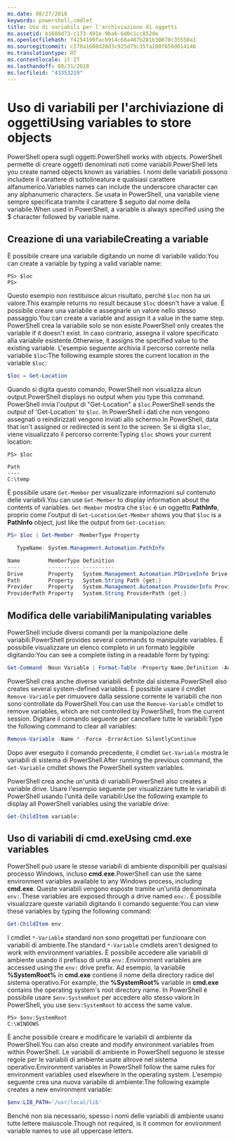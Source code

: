 ```yaml
---
ms.date: 08/27/2018
keywords: powershell,cmdlet
title: Uso di variabili per l'archiviazione di oggetti
ms.assetid: b1688d73-c173-491e-9ba6-6d0c1cc852de
ms.openlocfilehash: f4254199facb914c68a487b281b30070c35550a1
ms.sourcegitcommit: c170a1608d20d3c925d79c35fa208f650d014146
ms.translationtype: HT
ms.contentlocale: it-IT
ms.lasthandoff: 08/31/2018
ms.locfileid: "43353219"
---
```

# <a name="using-variables-to-store-objects"></a><span data-ttu-id="5ce91-103">Uso di variabili per l'archiviazione di oggetti</span><span class="sxs-lookup"><span data-stu-id="5ce91-103">Using variables to store objects</span></span>

<span data-ttu-id="5ce91-104">PowerShell opera sugli oggetti.</span><span class="sxs-lookup"><span data-stu-id="5ce91-104">PowerShell works with objects.</span></span> <span data-ttu-id="5ce91-105">PowerShell permette di creare oggetti denominati noti come variabili.</span><span class="sxs-lookup"><span data-stu-id="5ce91-105">PowerShell lets you create named objects known as variables.</span></span>
<span data-ttu-id="5ce91-106">I nomi delle variabili possono includere il carattere di sottolineatura e qualsiasi carattere alfanumerico.</span><span class="sxs-lookup"><span data-stu-id="5ce91-106">Variables names can include the underscore character can any alphanumeric characters.</span></span> <span data-ttu-id="5ce91-107">Se usata in PowerShell, una variabile viene sempre specificata tramite il carattere \$ seguito dal nome della variabile.</span><span class="sxs-lookup"><span data-stu-id="5ce91-107">When used in PowerShell, a variable is always specified using the \$ character followed by variable name.</span></span>

## <a name="creating-a-variable"></a><span data-ttu-id="5ce91-108">Creazione di una variabile</span><span class="sxs-lookup"><span data-stu-id="5ce91-108">Creating a variable</span></span>

<span data-ttu-id="5ce91-109">È possibile creare una variabile digitando un nome di variabile valido:</span><span class="sxs-lookup"><span data-stu-id="5ce91-109">You can create a variable by typing a valid variable name:</span></span>

```
PS> $loc
PS>
```

<span data-ttu-id="5ce91-110">Questo esempio non restituisce alcun risultato, perché `$loc` non ha un valore.</span><span class="sxs-lookup"><span data-stu-id="5ce91-110">This example returns no result because `$loc` doesn't have a value.</span></span> <span data-ttu-id="5ce91-111">È possibile creare una variabile e assegnarle un valore nello stesso passaggio.</span><span class="sxs-lookup"><span data-stu-id="5ce91-111">You can create a variable and assign it a value in the same step.</span></span> <span data-ttu-id="5ce91-112">PowerShell crea la variabile solo se non esiste.</span><span class="sxs-lookup"><span data-stu-id="5ce91-112">PowerShell only creates the variable if it doesn't exist.</span></span>
<span data-ttu-id="5ce91-113">In caso contrario, assegna il valore specificato alla variabile esistente.</span><span class="sxs-lookup"><span data-stu-id="5ce91-113">Otherwise, it assigns the specified value to the existing variable.</span></span> <span data-ttu-id="5ce91-114">L'esempio seguente archivia il percorso corrente nella variabile `$loc`:</span><span class="sxs-lookup"><span data-stu-id="5ce91-114">The following example stores the current location in the variable `$loc`:</span></span>

```powershell
$loc = Get-Location
```

<span data-ttu-id="5ce91-115">Quando si digita questo comando, PowerShell non visualizza alcun output.</span><span class="sxs-lookup"><span data-stu-id="5ce91-115">PowerShell displays no output when you type this command.</span></span> <span data-ttu-id="5ce91-116">PowerShell invia l'output di "Get-Location" a `$loc`.</span><span class="sxs-lookup"><span data-stu-id="5ce91-116">PowerShell sends the output of 'Get-Location' to `$loc`.</span></span> <span data-ttu-id="5ce91-117">In PowerShell i dati che non vengono assegnati o reindirizzati vengono inviati allo schermo.</span><span class="sxs-lookup"><span data-stu-id="5ce91-117">In PowerShell, data that isn't assigned or redirected is sent to the screen.</span></span> <span data-ttu-id="5ce91-118">Se si digita `$loc`, viene visualizzato il percorso corrente:</span><span class="sxs-lookup"><span data-stu-id="5ce91-118">Typing `$loc` shows your current location:</span></span>

```
PS> $loc

Path
----
C:\temp
```

<span data-ttu-id="5ce91-119">È possibile usare `Get-Member` per visualizzare informazioni sul contenuto delle variabili.</span><span class="sxs-lookup"><span data-stu-id="5ce91-119">You can use `Get-Member` to display information about the contents of variables.</span></span> <span data-ttu-id="5ce91-120">`Get-Member` mostra che `$loc` è un oggetto **PathInfo**, proprio come l'output di `Get-Location`:</span><span class="sxs-lookup"><span data-stu-id="5ce91-120">`Get-Member` shows you that `$loc` is a **PathInfo** object, just like the output from `Get-Location`:</span></span>

```powershell
PS> $loc | Get-Member -MemberType Property

   TypeName: System.Management.Automation.PathInfo

Name         MemberType Definition
----         ---------- ----------
Drive        Property   System.Management.Automation.PSDriveInfo Drive {get;}
Path         Property   System.String Path {get;}
Provider     Property   System.Management.Automation.ProviderInfo Provider {...
ProviderPath Property   System.String ProviderPath {get;}
```

## <a name="manipulating-variables"></a><span data-ttu-id="5ce91-121">Modifica delle variabili</span><span class="sxs-lookup"><span data-stu-id="5ce91-121">Manipulating variables</span></span>

<span data-ttu-id="5ce91-122">PowerShell include diversi comandi per la manipolazione delle variabili.</span><span class="sxs-lookup"><span data-stu-id="5ce91-122">PowerShell provides several commands to manipulate variables.</span></span> <span data-ttu-id="5ce91-123">È possibile visualizzare un elenco completo in un formato leggibile digitando:</span><span class="sxs-lookup"><span data-stu-id="5ce91-123">You can see a complete listing in a readable form by typing:</span></span>

```powershell
Get-Command -Noun Variable | Format-Table -Property Name,Definition -AutoSize -Wrap
```

<span data-ttu-id="5ce91-124">PowerShell crea anche diverse variabili definite dal sistema.</span><span class="sxs-lookup"><span data-stu-id="5ce91-124">PowerShell also creates several system-defined variables.</span></span> <span data-ttu-id="5ce91-125">È possibile usare il cmdlet `Remove-Variable` per rimuovere dalla sessione corrente le variabili che non sono controllate da PowerShell.</span><span class="sxs-lookup"><span data-stu-id="5ce91-125">You can use the `Remove-Variable` cmdlet to remove variables, which are not controlled by PowerShell, from the current session.</span></span> <span data-ttu-id="5ce91-126">Digitare il comando seguente per cancellare tutte le variabili:</span><span class="sxs-lookup"><span data-stu-id="5ce91-126">Type the following command to clear all variables:</span></span>

```powershell
Remove-Variable -Name * -Force -ErrorAction SilentlyContinue
```

<span data-ttu-id="5ce91-127">Dopo aver eseguito il comando precedente, il cmdlet `Get-Variable` mostra le variabili di sistema di PowerShell.</span><span class="sxs-lookup"><span data-stu-id="5ce91-127">After running the previous command, the `Get-Variable` cmdlet shows the PowerShell system variables.</span></span>

<span data-ttu-id="5ce91-128">PowerShell crea anche un'unità di variabili.</span><span class="sxs-lookup"><span data-stu-id="5ce91-128">PowerShell also creates a variable drive.</span></span> <span data-ttu-id="5ce91-129">Usare l'esempio seguente per visualizzare tutte le variabili di PowerShell usando l'unità delle variabili:</span><span class="sxs-lookup"><span data-stu-id="5ce91-129">Use the following example to display all PowerShell variables using the variable drive:</span></span>

```powershell
Get-ChildItem variable:
```

## <a name="using-cmdexe-variables"></a><span data-ttu-id="5ce91-130">Uso di variabili di cmd.exe</span><span class="sxs-lookup"><span data-stu-id="5ce91-130">Using cmd.exe variables</span></span>

<span data-ttu-id="5ce91-131">PowerShell può usare le stesse variabili di ambiente disponibili per qualsiasi processo Windows, incluso **cmd.exe**.</span><span class="sxs-lookup"><span data-stu-id="5ce91-131">PowerShell can use the same environment variables available to any Windows process, including **cmd.exe**.</span></span> <span data-ttu-id="5ce91-132">Queste variabili vengono esposte tramite un'unità denominata `env:`.</span><span class="sxs-lookup"><span data-stu-id="5ce91-132">These variables are exposed through a drive named `env:`.</span></span> <span data-ttu-id="5ce91-133">È possibile visualizzare queste variabili digitando il comando seguente:</span><span class="sxs-lookup"><span data-stu-id="5ce91-133">You can view these variables by typing the following command:</span></span>

```powershell
Get-ChildItem env:
```

<span data-ttu-id="5ce91-134">I cmdlet `*-Variable` standard non sono progettati per funzionare con variabili di ambiente.</span><span class="sxs-lookup"><span data-stu-id="5ce91-134">The standard `*-Variable` cmdlets aren't designed to work with environment variables.</span></span> <span data-ttu-id="5ce91-135">È possibile accedere alle variabili di ambiente usando il prefisso di unità `env:`.</span><span class="sxs-lookup"><span data-stu-id="5ce91-135">Environment variables are accessed using the `env:` drive prefix.</span></span> <span data-ttu-id="5ce91-136">Ad esempio, la variabile **%SystemRoot%** in **cmd.exe** contiene il nome della directory radice del sistema operativo.</span><span class="sxs-lookup"><span data-stu-id="5ce91-136">For example, the **%SystemRoot%** variable in **cmd.exe** contains the operating system's root directory name.</span></span> <span data-ttu-id="5ce91-137">In PowerShell è possibile usare `$env:SystemRoot` per accedere allo stesso valore.</span><span class="sxs-lookup"><span data-stu-id="5ce91-137">In PowerShell, you use `$env:SystemRoot` to access the same value.</span></span>

```
PS> $env:SystemRoot
C:\WINDOWS
```

<span data-ttu-id="5ce91-138">È anche possibile creare e modificare le variabili di ambiente da PowerShell.</span><span class="sxs-lookup"><span data-stu-id="5ce91-138">You can also create and modify environment variables from within PowerShell.</span></span> <span data-ttu-id="5ce91-139">Le variabili di ambiente in PowerShell seguono le stesse regole per le variabili di ambiente usate altrove nel sistema operativo.</span><span class="sxs-lookup"><span data-stu-id="5ce91-139">Environment variables in PowerShell follow the same rules for environment variables used elsewhere in the operating system.</span></span> <span data-ttu-id="5ce91-140">L'esempio seguente crea una nuova variabile di ambiente:</span><span class="sxs-lookup"><span data-stu-id="5ce91-140">The following example creates a new environment variable:</span></span>

```powershell
$env:LIB_PATH='/usr/local/lib'
```

<span data-ttu-id="5ce91-141">Benché non sia necessario, spesso i nomi delle variabili di ambiente usano tutte lettere maiuscole.</span><span class="sxs-lookup"><span data-stu-id="5ce91-141">Though not required, is it common for environment variable names to use all uppercase letters.</span></span>